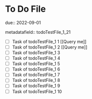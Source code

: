 # To Do File

due:: 2022-09-01

metadatafield:: todoTestFile_1_21

- [ ] Task of todoTestFile_1 1 [[Query me]]
- [ ] Task of todoTestFile_1 2 [[Query me]]
- [ ] Task of todoTestFile_1 3
- [ ] Task of todoTestFile_1 4
- [ ] Task of todoTestFile_1 5
- [ ] Task of todoTestFile_1 6
- [ ] Task of todoTestFile_1 7
- [ ] Task of todoTestFile_1 8
- [ ] Task of todoTestFile_1 9
- [ ] Task of todoTestFile_1 10